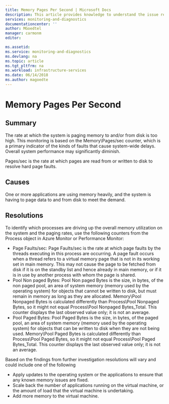 ```yaml
---
title: Memory Pages Per Second | Microsoft Docs
description: This article provides knowledge to understand the issue reported, what are the possible causes, and how to resolve the health issue identified by Azure Monitor VM Health.
services: monitoring-and-diagnostics
documentationcenter: ''
author: MGoedtel
manager: carmonm
editor: 

ms.assetid: 
ms.service: monitoring-and-diagnostics
ms.devlang: na
ms.topic: article
ms.tgt_pltfrm: na
ms.workload: infrastructure-services
ms.date: 06/14/2018
ms.author: magoedte
---
```



# Memory Pages Per Second

## Summary

The rate at which the system is paging memory to and/or from disk is too high. This monitoring is based on the Memory\Pages/sec counter, which is a primary indicator of the kinds of faults that cause system-wide delays. Overall system performance may significantly diminish.

Pages/sec is the rate at which pages are read from or written to disk to resolve hard page faults.

## Causes

One or more applications are using memory heavily, and the system is having to page data to and from disk to meet the demand.

## Resolutions

To identify which processes are driving up the overall memory utilization on the system and the paging rates, use the following counters from the Process object in Azure Monitor or Performance Monitor:

- Page Faults/sec: Page Faults/sec is the rate at which page faults by the threads executing in this process are occurring.  A page fault occurs when a thread refers to a virtual memory page that is not in its working set in main memory. This may not cause the page to be fetched from disk if it is on the standby list and hence already in main memory, or if it is in use by another process with whom the page is shared.
- Pool Non paged Bytes: Pool Non paged Bytes is the size, in bytes, of the non paged pool, an area of system memory (memory used by the operating system) for objects that cannot be written to disk, but must remain in memory as long as they are allocated.  Memory\Pool Nonpaged Bytes is calculated differently than Process\Pool Nonpaged Bytes, so it might not equal Process\Pool Nonpaged Bytes\_Total.  This counter displays the last observed value only; it is not an average.
- Pool Paged Bytes: Pool Paged Bytes is the size, in bytes, of the paged pool, an area of system memory (memory used by the operating system) for objects that can be written to disk when they are not being used.  Memory\Pool Paged Bytes is calculated differently than Process\Pool Paged Bytes, so it might not equal Process\Pool Paged Bytes\_Total. This counter displays the last observed value only; it is not an average.

Based on the findings from further investigation resolutions will vary and could include one of the following

- Apply updates to the operating system or the applications to ensure that any known memory issues are fixed.
- Scale back the number of applications running on the virtual machine, or the amount of load that the virtual machine is undertaking.
- Add more memory to the virtual machine.
